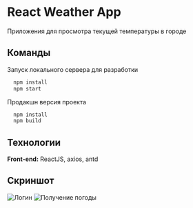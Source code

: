 
# React Weather App

Приложения для просмотра текущей температуры в городе

## Команды

Запуск локального сервера для разработки

```bash
  npm install
  npm start
```
    
Продакшн версия проекта

```bash
  npm install
  npm build
```
    

## Технологии

**Front-end:** ReactJS, axios, antd


## Скриншот

![Логин](https://i.paste.pics/3358fed96185f6ab756aa667ddd4ef80.png)
![Получение погоды](https://i.paste.pics/8157388eb188229d8cc8df82efb61fdd.png?trs=ec5794aba1b5ed470f309204be06154fe2cee683a5b261bc5eccfa9d9918ff75)


